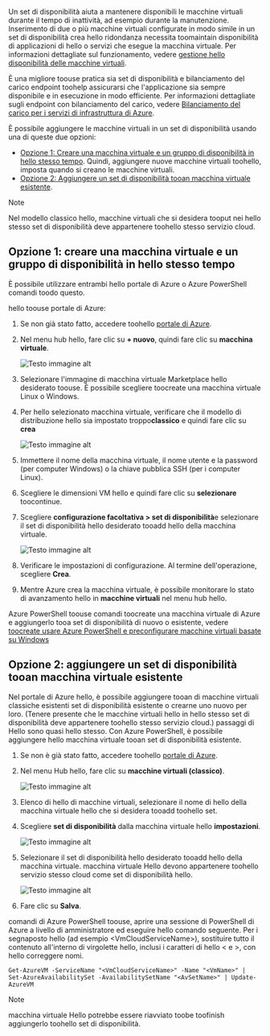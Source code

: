 


Un set di disponibilità aiuta a mantenere disponibili le macchine virtuali durante il tempo di inattività, ad esempio durante la manutenzione. Inserimento di due o più macchine virtuali configurate in modo simile in un set di disponibilità crea hello ridondanza necessita toomaintain disponibilità di applicazioni di hello o servizi che esegue la macchina virtuale. Per informazioni dettagliate sul funzionamento, vedere [gestione hello disponibilità delle macchine virtuali][Manage hello availability of virtual machines].

È una migliore toouse pratica sia set di disponibilità e bilanciamento del carico endpoint toohelp assicurarsi che l'applicazione sia sempre disponibile e in esecuzione in modo efficiente. Per informazioni dettagliate sugli endpoint con bilanciamento del carico, vedere [Bilanciamento del carico per i servizi di infrastruttura di Azure][Load balancing for Azure infrastructure services].

È possibile aggiungere le macchine virtuali in un set di disponibilità usando una di queste due opzioni:

* [Opzione 1: Creare una macchina virtuale e un gruppo di disponibilità in hello stesso tempo][Option 1: Create a virtual machine and an availability set at hello same time]. Quindi, aggiungere nuove macchine virtuali toohello, imposta quando si creano le macchine virtuali.
* [Opzione 2: Aggiungere un set di disponibilità tooan macchina virtuale esistente][Option 2: Add an existing virtual machine tooan availability set].

> [!NOTE]
> Nel modello classico hello, macchine virtuali che si desidera tooput nei hello stesso set di disponibilità deve appartenere toohello stesso servizio cloud.
> 
> 

## <a id="createset"></a>Opzione 1: creare una macchina virtuale e un gruppo di disponibilità in hello stesso tempo
È possibile utilizzare entrambi hello portale di Azure o Azure PowerShell comandi toodo questo.

hello toouse portale di Azure:

1. Se non già stato fatto, accedere toohello [portale di Azure](https://portal.azure.com).
2. Nel menu hub hello, fare clic su **+ nuovo**, quindi fare clic su **macchina virtuale**.
   
    ![Testo immagine alt](./media/virtual-machines-common-classic-configure-availability/ChooseVMImage.png)
3. Selezionare l'immagine di macchina virtuale Marketplace hello desiderato toouse. È possibile scegliere toocreate una macchina virtuale Linux o Windows.
4. Per hello selezionato macchina virtuale, verificare che il modello di distribuzione hello sia impostato troppo**classico** e quindi fare clic su **crea**
   
    ![Testo immagine alt](./media/virtual-machines-common-classic-configure-availability/ChooseClassicModel.png)
5. Immettere il nome della macchina virtuale, il nome utente e la password (per computer Windows) o la chiave pubblica SSH (per i computer Linux). 
6. Scegliere le dimensioni VM hello e quindi fare clic su **selezionare** toocontinue.
7. Scegliere **configurazione facoltativa > set di disponibilità**e selezionare il set di disponibilità hello desiderato tooadd hello della macchina virtuale.
   
    ![Testo immagine alt](./media/virtual-machines-common-classic-configure-availability/ChooseAvailabilitySet.png) 
8. Verificare le impostazioni di configurazione. Al termine dell'operazione, scegliere **Crea**.
9. Mentre Azure crea la macchina virtuale, è possibile monitorare lo stato di avanzamento hello in **macchine virtuali** nel menu hub hello.

Azure PowerShell toouse comandi toocreate una macchina virtuale di Azure e aggiungerlo tooa set di disponibilità di nuovo o esistente, vedere [toocreate usare Azure PowerShell e preconfigurare macchine virtuali basate su Windows](../articles/virtual-machines/windows/classic/create-powershell.md?toc=%2fazure%2fvirtual-machines%2fwindows%2fclassic%2ftoc.json)

## <a id="addmachine"></a>Opzione 2: aggiungere un set di disponibilità tooan macchina virtuale esistente
Nel portale di Azure hello, è possibile aggiungere tooan di macchine virtuali classiche esistenti set di disponibilità esistente o crearne uno nuovo per loro. (Tenere presente che le macchine virtuali hello in hello stesso set di disponibilità deve appartenere toohello stesso servizio cloud.) passaggi di Hello sono quasi hello stesso. Con Azure PowerShell, è possibile aggiungere hello macchina virtuale tooan set di disponibilità esistente.

1. Se non è già stato fatto, accedere toohello [portale di Azure](https://portal.azure.com).
2. Nel menu Hub hello, fare clic su **macchine virtuali (classico)**.
   
    ![Testo immagine alt](./media/virtual-machines-common-classic-configure-availability/ChooseClassicVM.png)
3. Elenco di hello di macchine virtuali, selezionare il nome di hello della macchina virtuale hello che si desidera tooadd toohello set.
4. Scegliere **set di disponibilità** dalla macchina virtuale hello **impostazioni**.
   
    ![Testo immagine alt](./media/virtual-machines-common-classic-configure-availability/AvailabilitySetSettings.png)
5. Selezionare il set di disponibilità hello desiderato tooadd hello della macchina virtuale. macchina virtuale Hello devono appartenere toohello servizio stesso cloud come set di disponibilità hello.
   
    ![Testo immagine alt](./media/virtual-machines-common-classic-configure-availability/AvailabilitySetPicker.png)
6. Fare clic su **Salva**.

comandi di Azure PowerShell toouse, aprire una sessione di PowerShell di Azure a livello di amministratore ed eseguire hello comando seguente. Per i segnaposto hello (ad esempio &lt;VmCloudServiceName&gt;), sostituire tutto il contenuto all'interno di virgolette hello, inclusi i caratteri di hello < e >, con hello correggere nomi.

    Get-AzureVM -ServiceName "<VmCloudServiceName>" -Name "<VmName>" | Set-AzureAvailabilitySet -AvailabilitySetName "<AvSetName>" | Update-AzureVM

> [!NOTE]
> macchina virtuale Hello potrebbe essere riavviato toobe toofinish aggiungerlo toohello set di disponibilità.
> 
> 

<!-- LINKS -->
[Option 1: Create a virtual machine and an availability set at hello same time]: #createset
[Option 2: Add an existing virtual machine tooan availability set]: #addmachine

[Load balancing for Azure infrastructure services]: ../articles/virtual-machines/virtual-machines-linux-load-balance.md
[Manage hello availability of virtual machines]:../articles/virtual-machines/linux/manage-availability.md

[Create a virtual machine running Windows]: ../articles/virtual-machines/virtual-machines-windows-hero-tutorial.md
[Virtual Network overview]: ../articles/virtual-network/virtual-networks-overview.md

